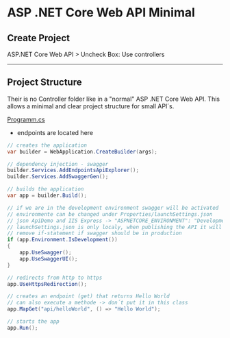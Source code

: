 # ASP .NET Core Web API Minimal

## Create Project

ASP.NET Core Web API > Uncheck Box: Use controllers

***

## Project Structure

Their is no Controller folder like in a "normal" ASP .NET Core Web API. This allows a minimal and clear project structure for small API´s.

<ins>Programm.cs</ins>
- endpoints are located here
``` C#
// creates the application
var builder = WebApplication.CreateBuilder(args);

// dependency injection - swagger
builder.Services.AddEndpointsApiExplorer();
builder.Services.AddSwaggerGen();

// builds the application
var app = builder.Build();

// if we are in the development environment swagger will be activated
// environmente can be changed under Properties/launchSettings.json
// json ApiDemo and IIS Express -> "ASPNETCORE_ENVIRONMENT": "Development"
// launchSettings.json is only localy, when publishing the API it will automatically switch to production environmente
// remove if-statement if swagger should be in production
if (app.Environment.IsDevelopment())
{
    app.UseSwagger();
    app.UseSwaggerUI();
}

// redirects from http to https
app.UseHttpsRedirection();

// creates an endpoint (get) that returns Hello World
// can also execute a methode -> don´t put it in this class
app.MapGet("api/helloWorld", () => "Hello World");

// starts the app
app.Run();
```